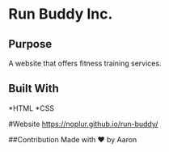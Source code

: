 # Run Buddy Inc.

## Purpose
A website that offers fitness training services.

## Built With
*HTML
*CSS

#Website
https://noplur.github.io/run-buddy/

##Contribution
Made with ❤️ by Aaron
